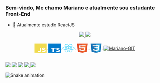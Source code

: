 ### Bem-vindo, Me chamo Mariano e atualmente sou estudante Front-End

- 🌱 Atualmente estudo ReactJS

<div align="center">
  <a href="https://github.com/Mariano-JR">
  <img height="180em" src="https://github-readme-stats.vercel.app/api?username=Mariano-JR&show_icons=true&theme=algolia&include_all_commits=true&count_private=true"/>
  <img height="180em" src="https://github-readme-stats.vercel.app/api/top-langs/?username=Mariano-JR&layout=compact&langs_count=7&theme=algolia"/>
</div>

<div style="display: inline_block" align= "center"><br>
  <img align="center" alt="Mariano-Js" height="30" width="40" src="https://raw.githubusercontent.com/devicons/devicon/master/icons/javascript/javascript-plain.svg">
  <img align="center" alt="Mariano-Ts" height="30" width="40" src="https://raw.githubusercontent.com/devicons/devicon/master/icons/typescript/typescript-plain.svg">
  <img align="center" alt="Mariano-React" height="30" width="40" src="https://raw.githubusercontent.com/devicons/devicon/master/icons/react/react-original.svg">
  <img align="center" alt="Mariano-HTML" height="30" width="40" src="https://raw.githubusercontent.com/devicons/devicon/master/icons/html5/html5-original.svg">
  <img align="center" alt="Mariano-CSS" height="30" width="40" src="https://raw.githubusercontent.com/devicons/devicon/master/icons/css3/css3-original.svg">
  <img align="center" alt="Mariano-GIT" height="30" width="40" src="https://cdn.jsdelivr.net/gh/devicons/devicon/icons/git/git-original.svg">
</div>

##

<div>
  <a href="https://www.linkedin.com/in/mariano-jr" target="_blank"><img src="https://img.shields.io/badge/LinkedIn-0077B5?style=for-the-badge&logo=linkedin&logoColor=white"></a>
  <a href="" target="_blank"><img src="https://img.shields.io/badge/Facebook-1877F2?style=for-the-badge&logo=facebook&logoColor=white"></a>
  <a href="" target="_blank"><img src=https://img.shields.io/badge/Instagram-E4405F?style=for-the-badge&logo=instagram&logoColor=white></a>
  <a href="https://twitter.com/dev_MarianoJR" target="_blank"><img src="https://img.shields.io/badge/Twitter-1DA1F2?style=for-the-badge&logo=twitter&logoColor=white">   </a>
  <a href="" target="_blank"><img src="https://img.shields.io/badge/Microsoft_Outlook-0078D4?style=for-the-badge&logo=microsoft-outlook&logoColor=white"></a>
  
  ![Snake animation](https://github.com/Mariano-JR/Mariano-JR/blob/output/github-contribution-grid-snake.svg)
</div>
